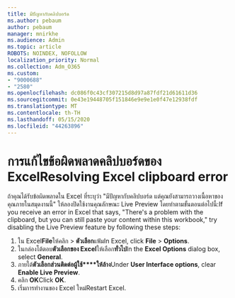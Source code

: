 ```yaml
---
title: มีปัญหากับคลิปบอร์ด
ms.author: pebaum
author: pebaum
manager: mnirkhe
ms.audience: Admin
ms.topic: article
ROBOTS: NOINDEX, NOFOLLOW
localization_priority: Normal
ms.collection: Adm_O365
ms.custom:
- "9000688"
- "2580"
ms.openlocfilehash: dc086f0c43cf307215d8d97a87fdf21d61611d36
ms.sourcegitcommit: 0e43e19448705f151846e9e9e1e0f47e12938fdf
ms.translationtype: MT
ms.contentlocale: th-TH
ms.lasthandoff: 05/15/2020
ms.locfileid: "44263896"
---
```

# <a name="resolving-excel-clipboard-error"></a><span data-ttu-id="2ed98-102">การแก้ไขข้อผิดพลาดคลิปบอร์ดของ Excel</span><span class="sxs-lookup"><span data-stu-id="2ed98-102">Resolving Excel clipboard error</span></span>

<span data-ttu-id="2ed98-103">ถ้าคุณได้รับข้อผิดพลาดใน Excel ที่ระบุว่า "มีปัญหากับคลิปบอร์ด แต่คุณยังสามารถวางเนื้อหาของคุณภายในสมุดงานนี้" ให้ลองปิดใช้งานคุณลักษณะ Live Preview โดยทําตามขั้นตอนต่อไปนี้:</span><span class="sxs-lookup"><span data-stu-id="2ed98-103">If you receive an error in Excel that says, "There's a problem with the clipboard, but you can still paste your content within this workbook," try disabling the Live Preview feature by following these steps:</span></span>

1. <span data-ttu-id="2ed98-104">ใน Excel**File**ให้คลิก  >  **ตัวเลือก**แฟ้ม</span><span class="sxs-lookup"><span data-stu-id="2ed98-104">In Excel, click **File** > **Options**.</span></span>
3. <span data-ttu-id="2ed98-105">ในกล่องโต้ตอบ**ตัวเลือกของ Excel**ให้เลือก**ทั่วไป**</span><span class="sxs-lookup"><span data-stu-id="2ed98-105">In the **Excel Options** dialog box, select **General**.</span></span>
4. <span data-ttu-id="2ed98-106">ภายใต้**ตัวเลือกส่วนติดต่อผู้ใช้\*\*\*\*ให้ล้าง**</span><span class="sxs-lookup"><span data-stu-id="2ed98-106">Under **User Interface options**, clear **Enable Live Preview**.</span></span>
5. <span data-ttu-id="2ed98-107">คลิก **OK**</span><span class="sxs-lookup"><span data-stu-id="2ed98-107">Click **OK**.</span></span>
6. <span data-ttu-id="2ed98-108">เริ่มการทํางานของ Excel ใหม่</span><span class="sxs-lookup"><span data-stu-id="2ed98-108">Restart Excel.</span></span>
